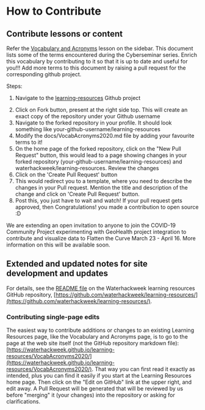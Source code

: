 <!-- Place this tag in your head or just before your close body tag. -->
<script async defer src="https://buttons.github.io/buttons.js"></script>

# How to Contribute

## Contribute lessons or content

Refer the [Vocabulary and Acronyms](https://waterhackweek.github.io/learning-resources/VocabAcronyms2020) lesson on the sidebar. This document lists some of the terms encountered during the Cyberseminar series. Enrich this vocabulary by contributing to it so that it is up to date and useful for you!!! Add more terms to this document by raising a pull request for the corresponding github project.

Steps:

1. Navigate to the [learning-resources](https://github.com/waterhackweek/learning-resources) Github project
<!-- Place this tag where you want the button to render. -->
2. Click on <a class="github-button" data-icon="octicon-repo-forked" aria-label="Fork ntkme/github-buttons on GitHub">Fork</a> button, present at the right side top. This will create an exact copy of the repository under your Github username
3. Navigate to the forked repository in your profile. It should look something like your-github-username/learning-resources
4. Modify the docs/VocabAcronyms2020.md file by adding your favourite terms to it!
5. On the home page of the forked repository, click on the "New Pull Request" button, this would lead to a page showing changes in your forked repository (your-github-username/learning-resources) and waterhackweek/learning-resources. Review the changes
6. Click on the 'Create Pull Request' button
7. This would redirect you to a template, where you need to describe the changes in your Pull request. Mention the title and description of the change and click on 'Create Pull Request' button.
8. Post this, you just have to wait and watch! If your pull request gets approved, then Congratulations! you made a contribution to open source :D
  

We are extending an open invitation to anyone to join the COVID-19 Community Project experimenting with GeoHealth project integration to contribute and visualize data to Flatten the Curve March 23 - April 16. More information on this will be available soon.

## Extended and updated notes for site development and updates

For details, see the [README file](https://github.com/waterhackweek/learning-resources/blob/master/README.md) on the Waterhackweek learning resources GitHub repository, [https://github.com/waterhackweek/learning-resources/](https://github.com/waterhackweek/learning-resources/).

### Contributing single-page edits

The easiest way to contribute additions or changes to an existing Learning Resources page, like the Vocabulary and Acronyms page, is to go to the page at the web site itself (not the GitHub repository markdown file): [https://waterhackweek.github.io/learning-resources/VocabAcronyms2020/](https://waterhackweek.github.io/learning-resources/VocabAcronyms2020/). That way you can first read it exactly as intended, plus you can find it easily if you start at the Learning Resources home page. Then click on the "Edit on GitHub" link at the upper right, and edit away. A Pull Request will be generated that will be reviewed by us before "merging" it (your changes) into the repository or asking for clarifications.
